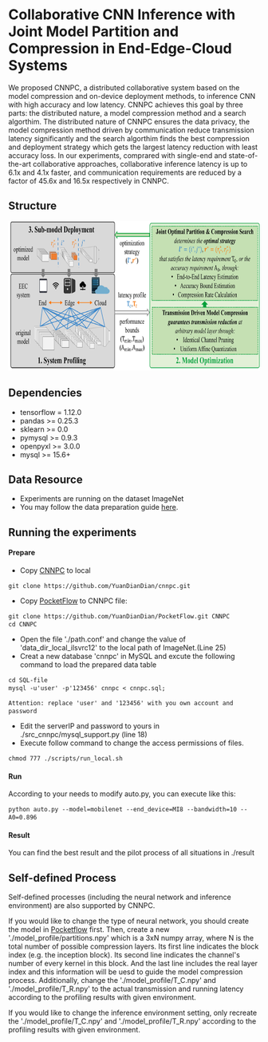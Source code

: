 # Collaborative CNN Inference with Joint Model Partition and Compression in End-Edge-Cloud Systems

We proposed CNNPC, a distributed collaborative system based on the model compression and on-device deployment methods, to inference CNN with high accuracy and low latency. CNNPC achieves this goal by three parts: the distributed nature, a model compression method and a search algorthim. The distributed nature of CNNPC ensures the data privacy, the model compression method driven by communication reduce transmission latency significantly and the search algorthim finds the best compression and deployment strategy which gets the largest latency reduction with least accuracy loss. In our experiments, comprared with single-end and state-of-the-art collaborative approaches, collaborative inference latency is up to 6.1x and 4.1x faster, and communication requirements are reduced by a factor of 45.6x and 16.5x respectively in CNNPC.

## Structure
<p align="center">
  <img height="300" src="./samples/structure.jpg">
</p>


## Dependencies
* tensorflow = 1.12.0
* pandas >= 0.25.3 
* sklearn >= 0.0 
* pymysql >=  0.9.3 
* openpyxl >= 3.0.0 
* mysql >= 15.6+

## Data Resource
* Experiments are running on the dataset ImageNet
* You may follow the data preparation guide [here](https://pocketflow.github.io/tutorial/).

## Running the experiments
#### Prepare
* Copy [CNNPC](https://github.com/YuanDianDian/cnnpc.git) to local
```
git clone https://github.com/YuanDianDian/cnnpc.git
```
* Copy [PocketFlow](https://github.com/YuanDianDian/PocketFlow) to CNNPC file:
```
git clone https://github.com/YuanDianDian/PocketFlow.git CNNPC
cd CNNPC
```
* Open the file './path.conf' and change the value of 'data_dir_local_ilsvrc12' to the local path of ImageNet.(Line 25)
* Creat a new database 'cnnpc' in MySQL and excute the following command to load the prepared data table
```
cd SQL-file
mysql -u'user' -p'123456' cnnpc < cnnpc.sql;
```
    Attention: replace 'user' and '123456' with you own account and password
* Edit the serverIP and password to yours in ./src_cnnpc/mysql_support.py (line 18)
* Execute follow command to change the access permissions of files.
```
chmod 777 ./scripts/run_local.sh
```
#### Run
According to your needs to modify auto.py, you can execute like this:
```
python auto.py --model=mobilenet --end_device=MI8 --bandwidth=10 --A0=0.896
```
#### Result
You can find the best result and the pilot process of all situations in ./result

## Self-defined Process
Self-defined processes (including the neural network and inference environment) are also supported by CNNPC. 

If you would like to change the type of neural network, you should create the model in [Pocketflow](https://pocketflow.github.io/self_defined_models/#self-defined-models) first. 
Then, create a new './model_profile/partitions.npy' which is a 3xN numpy array, where N is the total number of possible compression layers. Its first line indicates the block index (e.g. the inception block). Its second line indicates the channel's number of every kernel in this block. And the last line includes the real layer index and this information will be uesd to guide the model compression process. 
Additionally, change the './model_profile/T_C.npy' and './model_profile/T_R.npy' to the actual transmission and running latency according to the profiling results with given environment. 

If you would like to change the inference environment setting, only recreate the './model_profile/T_C.npy' and './model_profile/T_R.npy' according to the profiling results with given environment.
